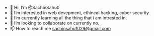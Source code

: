 - 👋 Hi, I’m @SachinSahu0
- 👀 I’m interested in web devepment, ethincal hacking, cyber security
- 🌱 I’m currently learning all the thing that i am intrested in.
- 💞️ I’m looking to collaborate on currently no.
- 📫 How to reach me sachinsahu1029@gmail.com

<!---
SachinSahu0/SachinSahu0 is a ✨ special ✨ repository because its `README.md` (this file) appears on your GitHub profile.
You can click the Preview link to take a look at your changes.
--->
